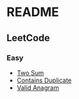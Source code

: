 # README

## LeetCode

### Easy

- [Two Sum](LeetCode/Easy/Two%20Sum/Two%20Sum.md)
- [Contains Duplicate](LeetCode/Easy/Contains%20Duplicate/Contains%20Duplicate.md)
- [Valid Anagram](LeetCode/Easy/Valid%20Anagram/Valid%20Anagram.md)
